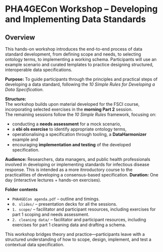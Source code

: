 # PHA4GECon Workshop – Developing and Implementing Data Standards

## Overview
This hands-on workshop introduces the end-to-end process of data standard development, from defining scope and needs, to selecting ontology terms, to implementing a working schema. Participants will use an example scenario and curated templates to practice designing structured, interoperable data specifications.

**Purpose:** To guide participants through the principles and practical steps of developing a data standard, following the *10 Simple Rules for Developing a Data Specification*.

**Structure:**  
The workshop builds upon material developed for the FSCI course, incorporating selected exercises in the **morning Part 2** session.  
The remaining sessions follow the *10 Simple Rules* framework, focusing on:
- conducting a **needs assessment** for a mock scenario,  
- a **ebi ols exercise** to identify appropriate ontology terms,
- operationalising a specification through tooling, a **DataHarmonizer** example and
- encouraging **implementation and testing** of the developed specification.


**Audience:** Researchers, data managers, and public health professionals involved in developing or implementing standards for infectious disease response. 
This is intended as a more itnroductory course to the practicalities of developing a consensus-based specification.
**Duration:** One day (interactive lectures + hands-on exercises).

**Folder contents**
- `PHA4GECon agenda.pdf` – outline and timings.  
- `0. slides/` – presentation decks for all the sessions.  
- `1. scope/` – facilitator and participant resources, including exercises for part 1 scoping and needs assessment.  
- `2. cleaning data/` – facilitator and participant resources, including exercises for part 1 cleaning data and drafting a schema.

This workshop bridges theory and practice—participants leave with a structured understanding of how to scope, design, implement, and test a contextual data specification.

